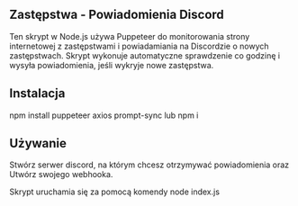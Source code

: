 ## Zastępstwa - Powiadomienia Discord

 Ten skrypt w Node.js używa Puppeteer do monitorowania strony internetowej z zastępstwami i powiadamiania na Discordzie o nowych zastępstwach. Skrypt wykonuje automatyczne sprawdzenie co godzinę i wysyła powiadomienia, jeśli wykryje nowe zastępstwa.

## Instalacja
 npm install puppeteer axios prompt-sync lub npm i

## Używanie
 Stwórz serwer discord, na którym chcesz otrzymywać powiadomienia oraz Utwórz swojego webhooka.

 Skrypt uruchamia się za pomocą komendy node index.js
